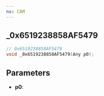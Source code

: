 ```yaml
---
ns: CAM
---
```

## _0x6519238858AF5479

```c
// 0x6519238858AF5479
void _0x6519238858AF5479(Any p0);
```

## Parameters
* **p0**:
